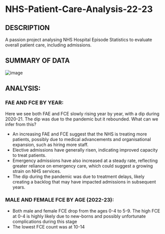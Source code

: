 # NHS-Patient-Care-Analysis-22-23

## DESCRIPTION
A passion project analysing NHS Hospital Episode Statistics to evaluate overall patient care, including admissions.

## SUMMARY OF DATA
![image](https://github.com/user-attachments/assets/43ade539-70ce-45e8-b606-ee83da1349a9)

## ANALYSIS:

### FAE AND FCE BY YEAR:
Here we see both FAE and FCE slowly rising year by year, with a dip during 2020-21. The dip was due to the pandemic but it rebounded. What can we infer from this?
- An increasing FAE and FCE suggest that the NHS is treating more patients, possibly due to medical advancements and organisational expansion, such as hiring more staff.
- Elective admissions have generally risen, indicating improved capacity to treat patients.
- Emergency admissions have also increased at a steady rate, reflecting greater reliance on emergency care, which could suggest a growing strain on NHS services.
- The dip during the pandemic was due to treatment delays, likely creating a backlog that may have impacted admissions in subsequent years.

### MALE AND FEMALE FCE BY AGE (2022-23):
- Both male and female FCE drop from the ages 0-4 to 5-9. The high FCE at 0-4 is highly likely due to new-borns and possibly unfortunate complications during this stage
- The lowest FCE count was at 10-14
